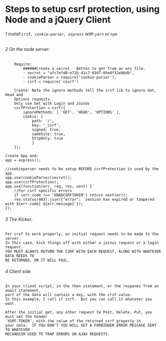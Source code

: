 #  Steps to setup csrf protection, using Node and a jQuery Client

###### 1   install `crsf, cookie-parser, express` with `yarn` or `npm`
###### 2   On the node server:
```
    Require:
        ######Create a secret.  Better to get from an env file.
        - secret = "afc7efd0-e71b-41c7-9107-05e0f32e06db", 
        - cookieParser = require('cookie-parser'),
        - csrf = require('csurf')
```
```    
    Create: Note the ignore methods tell the crsf lib to ignore Get, Head and 
    Options requests.  
    Only use Get with Login and JoinUs
    csrfProtection = csrf({
        ignoreMethods: [ 'GET', 'HEAD', 'OPTIONS' ],
        cookie: { 
            path: '/', 
            key: '_csrf', 
            signed: true, 
            sameSite: true, 
            httpOnly: true 
            }
    });
```
    Create App and:
    app = express();

    //cookieparser needs to be setup BEFORE csrfProtection is used by the app.
    app.use(cookieParser(secret));
    app.use(csrfProtection);
    app.use(function(err, req, res, next) {
        //For csrf specific errors
        if (err.code !== 'EBADCSRFTOKEN') return next(err);
        res.status(403).json({"error": `session has expired or tampered with ${err.code} ${err.message}`});
    });

###### 3   The Kicker:
    For crsf to work properly, an initial request needs to be made to the server.  
    In this case, kick things off with either a joinus request or a login request.
    YOU MUST ALWAYS RETURN THE CSRF WITH EACH REQUEST, ALONG WITH WHATEVER DATA NEEDS TO
    BE RETURNED, OR IT WILL FAIL.

###### 4   Client side
    In your client script, in the then statement, or the respones from an await statement,
    part of the data will contain a key, with the crsf value.
    In this example, I call if csrf.  But you can call it whatever you want.

    After the initial get, any other request Ie Post, Delete, Put, you must set the header
    'XSRF-TOKEN', with the value of the returned csrf property in
    your data.  IF YOU DON'T YOU WILL GET A FORBIDDEN ERROR MESSAGE SENT TO WHATEVER
    MECHANISM USED TO TRAP ERRORS ON AJAX REQUESTS.    




